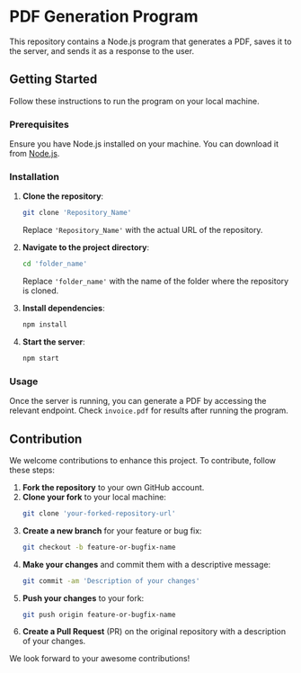 # PDF Generation Program

This repository contains a Node.js program that generates a PDF, saves it to the server, and sends it as a response to the user.

## Getting Started

Follow these instructions to run the program on your local machine.

### Prerequisites

Ensure you have Node.js installed on your machine. You can download it from [Node.js](https://nodejs.org/).

### Installation

1. **Clone the repository**:
    ```bash
    git clone 'Repository_Name'
    ```
    Replace `'Repository_Name'` with the actual URL of the repository.

2. **Navigate to the project directory**:
    ```bash
    cd 'folder_name'
    ```
    Replace `'folder_name'` with the name of the folder where the repository is cloned.

3. **Install dependencies**:
    ```bash
    npm install
    ```

4. **Start the server**:
    ```bash
    npm start
    ```

### Usage

Once the server is running, you can generate a PDF by accessing the relevant endpoint. Check `invoice.pdf` for results after running the program.

## Contribution

We welcome contributions to enhance this project. To contribute, follow these steps:

1. **Fork the repository** to your own GitHub account.
2. **Clone your fork** to your local machine:
    ```bash
    git clone 'your-forked-repository-url'
    ```
3. **Create a new branch** for your feature or bug fix:
    ```bash
    git checkout -b feature-or-bugfix-name
    ```
4. **Make your changes** and commit them with a descriptive message:
    ```bash
    git commit -am 'Description of your changes'
    ```
5. **Push your changes** to your fork:
    ```bash
    git push origin feature-or-bugfix-name
    ```
6. **Create a Pull Request** (PR) on the original repository with a description of your changes.

We look forward to your awesome contributions!

<!-- ## License -->


